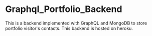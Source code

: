# Graphql_Portfolio_Backend
This is a backend implemented with GraphQL and MongoDB to store portfolio visitor's contacts. 
This backend is hosted on heroku.
